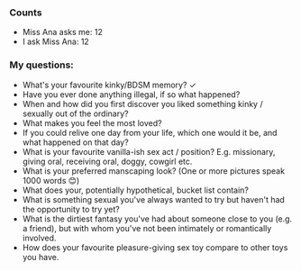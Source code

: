 ### Counts
* Miss Ana asks me: 12
* I ask Miss Ana: 12

### My questions:

* What's your favourite kinky/BDSM memory? ✓ 
* Have you ever done anything illegal, if so what happened?
* When and how did you first discover you liked something kinky / sexually out of the ordinary?
* What makes you feel the most loved?
* If you could relive one day from your life, which one would it be, and what happened on that day?
* What is your favourite vanilla-ish sex act / position? E.g. missionary, giving oral, receiving oral, doggy, cowgirl etc.
* What is your preferred manscaping look? (One or more pictures speak 1000 words 😊)
* What does your, potentially hypothetical, bucket list contain?
* What is something sexual you've always wanted to try but haven't had the opportunity to try yet?
* What is the dirtiest fantasy you've had about someone close to you (e.g. a friend), but with whom you've not been intimately or romantically involved.
* How does your favourite pleasure-giving sex toy compare to other toys you have.